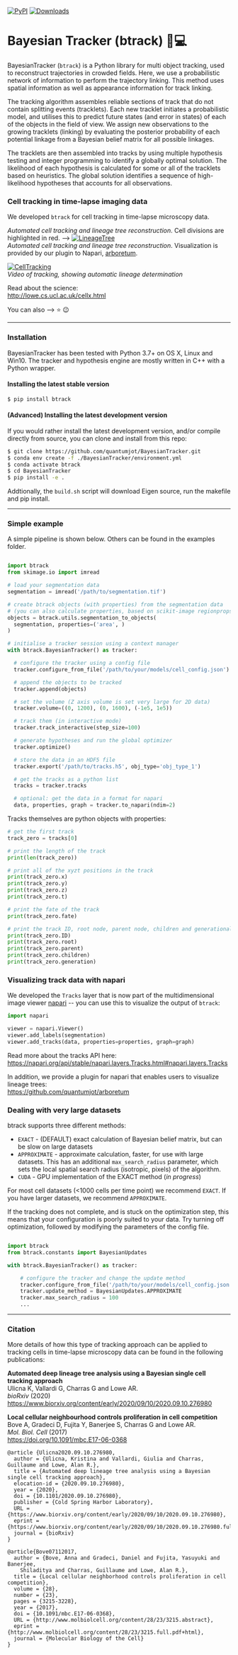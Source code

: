 [![PyPI](https://img.shields.io/pypi/v/btrack)](https://pypi.org/project/btrack)  [![Downloads](https://pepy.tech/badge/btrack)](https://pepy.tech/project/btrack)

# Bayesian Tracker (btrack) :microscope::computer:

BayesianTracker (`btrack`) is a Python library for multi object tracking,
used to reconstruct trajectories in crowded fields. Here, we use a
probabilistic network of information to perform the trajectory linking. This
method uses spatial information as well as appearance information for track linking.

The tracking algorithm assembles reliable sections of track that do not
contain splitting events (tracklets). Each new tracklet initiates a
probabilistic model, and utilises this to predict future states (and error in
states) of each of the objects in the field of view.  We assign new observations
to the growing tracklets (linking) by evaluating the posterior probability of
each potential linkage from a Bayesian belief matrix for all possible linkages.

The tracklets are then assembled into tracks by using multiple hypothesis
testing and integer programming to identify a globally optimal solution. The
likelihood of each hypothesis is calculated for some or all of the tracklets
based on heuristics. The global solution identifies a sequence of
high-likelihood hypotheses that accounts for all observations.

### Cell tracking in time-lapse imaging data

We developed `btrack` for cell tracking in time-lapse microscopy data.

*Automated cell tracking and lineage tree reconstruction*. Cell divisions are highlighted in red. -->
[![LineageTree](https://raw.githubusercontent.com/quantumjot/arboretum/master/examples/napari.png)](http://lowe.cs.ucl.ac.uk/cellx.html)  
*Automated cell tracking and lineage tree reconstruction*. Visualization is provided by our plugin to Napari, [arboretum](#Usage-with-Napari).


[![CellTracking](http://lowe.cs.ucl.ac.uk/images/youtube.png)](https://youtu.be/EjqluvrJGCg)  
*Video of tracking, showing automatic lineage determination*

Read about the science:  
http://lowe.cs.ucl.ac.uk/cellx.html

You can also --> :star: :wink:

---

### Installation

BayesianTracker has been tested with Python 3.7+ on OS X, Linux and Win10.
The tracker and hypothesis engine are mostly written in C++ with a Python
wrapper.

 #### Installing the latest stable version
 ```sh
 $ pip install btrack
 ```

 #### (Advanced) Installing the latest development version

If you would rather install the latest development version, and/or compile
directly from source, you can clone and install from this repo:

```sh
$ git clone https://github.com/quantumjot/BayesianTracker.git
$ conda env create -f ./BayesianTracker/environment.yml
$ conda activate btrack
$ cd BayesianTracker
$ pip install -e .
```

Addtionally, the `build.sh` script will download Eigen source, run the makefile
and pip install.

---

### Simple example

A simple pipeline is shown below. Others can be found in the examples folder.

```python

import btrack
from skimage.io import imread

# load your segmentation data
segmentation = imread('/path/to/segmentation.tif')

# create btrack objects (with properties) from the segmentation data
# (you can also calculate properties, based on scikit-image regionprops)
objects = btrack.utils.segmentation_to_objects(
  segmentation, properties=('area', )
)

# initialise a tracker session using a context manager
with btrack.BayesianTracker() as tracker:

  # configure the tracker using a config file
  tracker.configure_from_file('/path/to/your/models/cell_config.json')

  # append the objects to be tracked
  tracker.append(objects)

  # set the volume (Z axis volume is set very large for 2D data)
  tracker.volume=((0, 1200), (0, 1600), (-1e5, 1e5))

  # track them (in interactive mode)
  tracker.track_interactive(step_size=100)

  # generate hypotheses and run the global optimizer
  tracker.optimize()

  # store the data in an HDF5 file
  tracker.export('/path/to/tracks.h5', obj_type='obj_type_1')

  # get the tracks as a python list
  tracks = tracker.tracks

  # optional: get the data in a format for napari
  data, properties, graph = tracker.to_napari(ndim=2)
```

Tracks themselves are python objects with properties:

```python
# get the first track
track_zero = tracks[0]

# print the length of the track
print(len(track_zero))

# print all of the xyzt positions in the track
print(track_zero.x)
print(track_zero.y)
print(track_zero.z)
print(track_zero.t)

# print the fate of the track
print(track_zero.fate)

# print the track ID, root node, parent node, children and generational depth
print(track_zero.ID)
print(track_zero.root)
print(track_zero.parent)
print(track_zero.children)
print(track_zero.generation)

```

### Visualizing track data with napari

We developed the `Tracks` layer that is now part of the multidimensional image
viewer [napari](https://github.com/napari/napari) -- you can use this to
visualize the output of `btrack`:

```python
import napari

viewer = napari.Viewer()
viewer.add_labels(segmentation)
viewer.add_tracks(data, properties=properties, graph=graph)
```

Read more about the tracks API here:  
https://napari.org/api/stable/napari.layers.Tracks.html#napari.layers.Tracks

In addition, we provide a plugin for napari that enables users to visualize
lineage trees:  
https://github.com/quantumjot/arboretum



### Dealing with very large datasets
btrack supports three different methods:

+ `EXACT` - (DEFAULT) exact calculation of Bayesian belief matrix, but can be slow on large datasets
+ `APPROXIMATE` - approximate calculation, faster, for use with large datasets. This has an additional `max_search_radius` parameter, which sets the local spatial search radius (isotropic, pixels) of the algorithm.
+ `CUDA` - GPU implementation of the EXACT method (*in progress*)

For most cell datasets (<1000 cells per time point) we recommend `EXACT`. If you have larger datasets, we recommend `APPROXIMATE`.

If the tracking does not complete, and is stuck on the optimization step, this
means that your configuration is poorly suited to your data. Try turning off
optimization, followed by modifying the parameters of the config file.

```python

import btrack
from btrack.constants import BayesianUpdates

with btrack.BayesianTracker() as tracker:

    # configure the tracker and change the update method
    tracker.configure_from_file('/path/to/your/models/cell_config.json')
    tracker.update_method = BayesianUpdates.APPROXIMATE
    tracker.max_search_radius = 100
    ...
```


---
### Citation

More details of how this type of tracking approach can be applied to tracking
cells in time-lapse microscopy data can be found in the following publications:

**Automated deep lineage tree analysis using a Bayesian single cell tracking approach**  
Ulicna K, Vallardi G, Charras G and Lowe AR.  
*bioRxiv* (2020)  
<https://www.biorxiv.org/content/early/2020/09/10/2020.09.10.276980>


**Local cellular neighbourhood controls proliferation in cell competition**  
Bove A, Gradeci D, Fujita Y, Banerjee S, Charras G and Lowe AR.  
*Mol. Biol. Cell* (2017)  
<https://doi.org/10.1091/mbc.E17-06-0368>

```
@article {Ulicna2020.09.10.276980,
  author = {Ulicna, Kristina and Vallardi, Giulia and Charras, Guillaume and Lowe, Alan R.},
  title = {Automated deep lineage tree analysis using a Bayesian single cell tracking approach},
  elocation-id = {2020.09.10.276980},
  year = {2020},
  doi = {10.1101/2020.09.10.276980},
  publisher = {Cold Spring Harbor Laboratory},
  URL = {https://www.biorxiv.org/content/early/2020/09/10/2020.09.10.276980},
  eprint = {https://www.biorxiv.org/content/early/2020/09/10/2020.09.10.276980.full.pdf},
  journal = {bioRxiv}
}
```
```
@article{Bove07112017,
  author = {Bove, Anna and Gradeci, Daniel and Fujita, Yasuyuki and Banerjee,
    Shiladitya and Charras, Guillaume and Lowe, Alan R.},
  title = {Local cellular neighborhood controls proliferation in cell competition},
  volume = {28},
  number = {23},
  pages = {3215-3228},
  year = {2017},
  doi = {10.1091/mbc.E17-06-0368},
  URL = {http://www.molbiolcell.org/content/28/23/3215.abstract},
  eprint = {http://www.molbiolcell.org/content/28/23/3215.full.pdf+html},
  journal = {Molecular Biology of the Cell}
}
```
